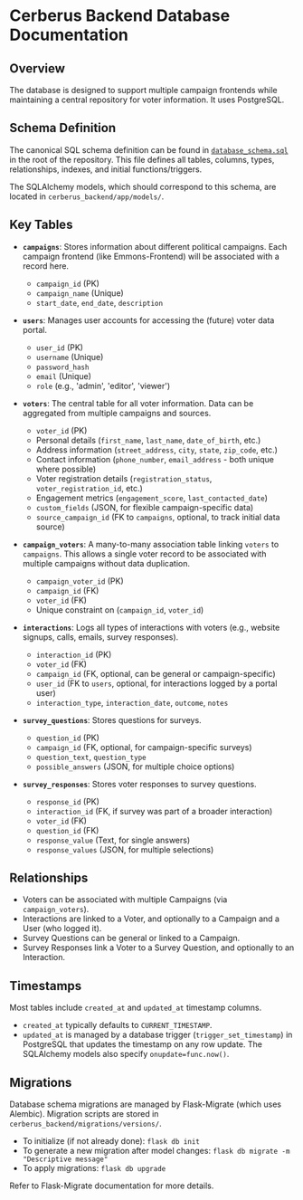 # Cerberus Backend Database Documentation

## Overview

The database is designed to support multiple campaign frontends while maintaining a central repository for voter information. It uses PostgreSQL.

## Schema Definition

The canonical SQL schema definition can be found in [`database_schema.sql`](../database_schema.sql) in the root of the repository. This file defines all tables, columns, types, relationships, indexes, and initial functions/triggers.

The SQLAlchemy models, which should correspond to this schema, are located in `cerberus_backend/app/models/`.

## Key Tables

-   **`campaigns`**: Stores information about different political campaigns. Each campaign frontend (like Emmons-Frontend) will be associated with a record here.
    -   `campaign_id` (PK)
    -   `campaign_name` (Unique)
    -   `start_date`, `end_date`, `description`

-   **`users`**: Manages user accounts for accessing the (future) voter data portal.
    -   `user_id` (PK)
    -   `username` (Unique)
    -   `password_hash`
    -   `email` (Unique)
    -   `role` (e.g., 'admin', 'editor', 'viewer')

-   **`voters`**: The central table for all voter information. Data can be aggregated from multiple campaigns and sources.
    -   `voter_id` (PK)
    -   Personal details (`first_name`, `last_name`, `date_of_birth`, etc.)
    -   Address information (`street_address`, `city`, `state`, `zip_code`, etc.)
    -   Contact information (`phone_number`, `email_address` - both unique where possible)
    -   Voter registration details (`registration_status`, `voter_registration_id`, etc.)
    -   Engagement metrics (`engagement_score`, `last_contacted_date`)
    -   `custom_fields` (JSON, for flexible campaign-specific data)
    -   `source_campaign_id` (FK to `campaigns`, optional, to track initial data source)

-   **`campaign_voters`**: A many-to-many association table linking `voters` to `campaigns`. This allows a single voter record to be associated with multiple campaigns without data duplication.
    -   `campaign_voter_id` (PK)
    -   `campaign_id` (FK)
    -   `voter_id` (FK)
    -   Unique constraint on (`campaign_id`, `voter_id`)

-   **`interactions`**: Logs all types of interactions with voters (e.g., website signups, calls, emails, survey responses).
    -   `interaction_id` (PK)
    -   `voter_id` (FK)
    -   `campaign_id` (FK, optional, can be general or campaign-specific)
    -   `user_id` (FK to `users`, optional, for interactions logged by a portal user)
    -   `interaction_type`, `interaction_date`, `outcome`, `notes`

-   **`survey_questions`**: Stores questions for surveys.
    -   `question_id` (PK)
    -   `campaign_id` (FK, optional, for campaign-specific surveys)
    -   `question_text`, `question_type`
    -   `possible_answers` (JSON, for multiple choice options)

-   **`survey_responses`**: Stores voter responses to survey questions.
    -   `response_id` (PK)
    -   `interaction_id` (FK, if survey was part of a broader interaction)
    -   `voter_id` (FK)
    -   `question_id` (FK)
    -   `response_value` (Text, for single answers)
    -   `response_values` (JSON, for multiple selections)

## Relationships

-   Voters can be associated with multiple Campaigns (via `campaign_voters`).
-   Interactions are linked to a Voter, and optionally to a Campaign and a User (who logged it).
-   Survey Questions can be general or linked to a Campaign.
-   Survey Responses link a Voter to a Survey Question, and optionally to an Interaction.

## Timestamps

Most tables include `created_at` and `updated_at` timestamp columns.
-   `created_at` typically defaults to `CURRENT_TIMESTAMP`.
-   `updated_at` is managed by a database trigger (`trigger_set_timestamp`) in PostgreSQL that updates the timestamp on any row update. The SQLAlchemy models also specify `onupdate=func.now()`.

## Migrations

Database schema migrations are managed by Flask-Migrate (which uses Alembic). Migration scripts are stored in `cerberus_backend/migrations/versions/`.
-   To initialize (if not already done): `flask db init`
-   To generate a new migration after model changes: `flask db migrate -m "Descriptive message"`
-   To apply migrations: `flask db upgrade`

Refer to Flask-Migrate documentation for more details.
